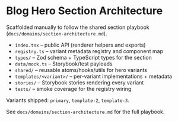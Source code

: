 # Blog Hero Section Architecture

Scaffolded manually to follow the shared section playbook (`docs/domains/section-architecture.md`).

- `index.tsx` – public API (renderer helpers and exports)
- `registry.ts` – variant metadata registry and component map
- `types/` – Zod schema + TypeScript types for the section
- `data/mock.ts` – Storybook/test payloads
- `shared/` – reusable atoms/hooks/utils for hero variants
- `templates/<variant>/` – per-variant implementations + metadata
- `stories/` – Storybook stories rendering every variant
- `tests/` – smoke coverage for the registry wiring

Variants shipped: `primary`, `template-2`, `template-3`.

See `docs/domains/section-architecture.md` for the full playbook.
